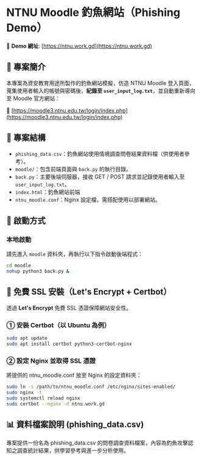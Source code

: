 # NTNU Moodle 釣魚網站（Phishing Demo）

📎 **Demo 網址**: [https://ntnu.work.gd](https://ntnu.work.gd)


## 🧠 專案簡介

本專案為資安教育用途所製作的釣魚網站模擬，仿造 NTNU Moodle 登入頁面，蒐集使用者輸入的帳號與密碼後，**紀錄至 `user_input_log.txt`**，並自動重新導向至 Moodle 官方網站：

🔗 [https://moodle3.ntnu.edu.tw/login/index.php](https://moodle3.ntnu.edu.tw/login/index.php)


## 📂 專案結構

- `phishing_data.csv`：釣魚網站使用情境調查問卷結果資料檔（供使用者參考）。
- `moodle/`：包含前端頁面與 `back.py` 的執行目錄。
- `back.py`：主要後端伺服器，接收 GET / POST 請求並記錄使用者輸入至 `user_input_log.txt`。
- `index.html`：釣魚網站前端
- `ntnu_moodle.conf`：Nginx 設定檔，需搭配使用以部署網站。



## 🚀 啟動方式

### 本地啟動

請先進入 `moodle` 資料夾，再執行以下指令啟動後端程式：

```bash
cd moodle
nohup python3 back.py & 
```

## 🔐 免費 SSL 安裝（Let's Encrypt + Certbot）

透過 **Let's Encrypt** 免費 SSL 憑證保障網站安全性。

### ① 安裝 Certbot（以 Ubuntu 為例）

```bash
sudo apt update
sudo apt install certbot python3-certbot-nginx
```

### ② 設定 Nginx 並取得 SSL 憑證
將提供的 ntnu_moodle.conf 放至 Nginx 的設定資料夾：

```bash
sudo ln -s /path/to/ntnu_moodle.conf /etc/nginx/sites-enabled/
sudo nginx -t
sudo systemctl reload nginx
sudo certbot --nginx -d ntnu.work.gd
```

## 📊 資料檔案說明 (phishing_data.csv)
專案提供一份名為 phishing_data.csv 的問卷調查資料檔案，內容為釣魚攻擊認知之調查統計結果，供學習參考與進一步分析使用。

